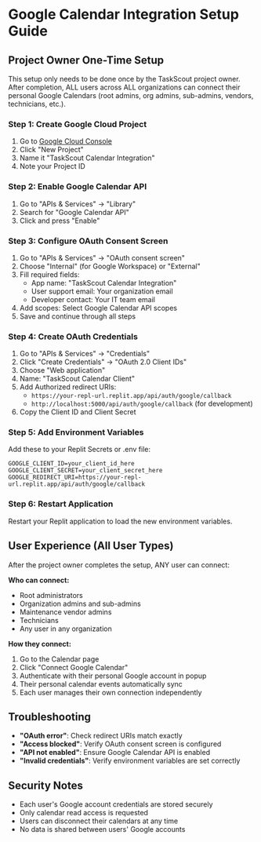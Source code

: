 # Google Calendar Integration Setup Guide

## Project Owner One-Time Setup

This setup only needs to be done once by the TaskScout project owner. After completion, ALL users across ALL organizations can connect their personal Google Calendars (root admins, org admins, sub-admins, vendors, technicians, etc.).

### Step 1: Create Google Cloud Project

1. Go to [Google Cloud Console](https://console.cloud.google.com)
2. Click "New Project"
3. Name it "TaskScout Calendar Integration"
4. Note your Project ID

### Step 2: Enable Google Calendar API

1. Go to "APIs & Services" → "Library"
2. Search for "Google Calendar API"
3. Click and press "Enable"

### Step 3: Configure OAuth Consent Screen

1. Go to "APIs & Services" → "OAuth consent screen"
2. Choose "Internal" (for Google Workspace) or "External"
3. Fill required fields:
   - App name: "TaskScout Calendar Integration"
   - User support email: Your organization email
   - Developer contact: Your IT team email
4. Add scopes: Select Google Calendar API scopes
5. Save and continue through all steps

### Step 4: Create OAuth Credentials

1. Go to "APIs & Services" → "Credentials"
2. Click "Create Credentials" → "OAuth 2.0 Client IDs"
3. Choose "Web application"
4. Name: "TaskScout Calendar Client"
5. Add Authorized redirect URIs:
   - `https://your-repl-url.replit.app/api/auth/google/callback`
   - `http://localhost:5000/api/auth/google/callback` (for development)
6. Copy the Client ID and Client Secret

### Step 5: Add Environment Variables

Add these to your Replit Secrets or .env file:

```
GOOGLE_CLIENT_ID=your_client_id_here
GOOGLE_CLIENT_SECRET=your_client_secret_here
GOOGLE_REDIRECT_URI=https://your-repl-url.replit.app/api/auth/google/callback
```

### Step 6: Restart Application

Restart your Replit application to load the new environment variables.

## User Experience (All User Types)

After the project owner completes the setup, ANY user can connect:

**Who can connect:**
- Root administrators
- Organization admins and sub-admins
- Maintenance vendor admins
- Technicians
- Any user in any organization

**How they connect:**
1. Go to the Calendar page
2. Click "Connect Google Calendar" 
3. Authenticate with their personal Google account in popup
4. Their personal calendar events automatically sync
5. Each user manages their own connection independently

## Troubleshooting

- **"OAuth error"**: Check redirect URIs match exactly
- **"Access blocked"**: Verify OAuth consent screen is configured
- **"API not enabled"**: Ensure Google Calendar API is enabled
- **"Invalid credentials"**: Verify environment variables are set correctly

## Security Notes

- Each user's Google account credentials are stored securely
- Only calendar read access is requested
- Users can disconnect their calendars at any time
- No data is shared between users' Google accounts